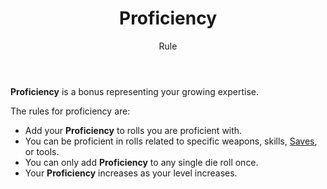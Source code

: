 <header>

# Proficiency

<p class="subheading">Rule</p>

</header>

**Proficiency** is a bonus representing your growing expertise.

The rules for proficiency are:

 * Add your **Proficiency** to rolls you are proficient with.
 * You can be proficient in rolls related to specific weapons, skills, [Saves](pages/rules/rolling/saves.md), or tools.
 * You can only add **Proficiency** to any single die roll once.
 * Your **Proficiency** increases as your level increases.
